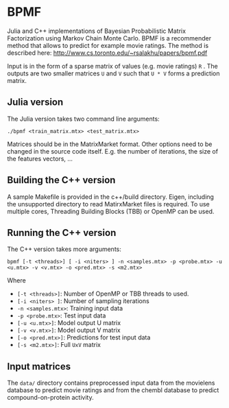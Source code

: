 # BPMF

Julia and C++ implementations of Bayesian Probabilistic Matrix Factorization using Markov Chain Monte Carlo. BPMF is a 
recommender method that allows to predict for example movie ratings. The method is described here: http://www.cs.toronto.edu/~rsalakhu/papers/bpmf.pdf

Input is in the form of a sparse matrix of values (e.g. movie ratings) `R` . The outputs are two smaller matrices `U` and `V` such that `U * V` forms a prediction matrix.

## Julia version

The Julia version takes two command line arguments:

`./bpmf <train_matrix.mtx> <test_matrix.mtx>`

Matrices should be in the MatrixMarket format. Other options need to be changed in the source code itself. E.g. the number of iterations, the size of the features vectors, ...

## Building the C++ version

A sample Makefile is provided in the c++/build directory. Eigen, including the unsupported directory to read MatirxMarket files is required. To use multiple cores, Threading Building Blocks (TBB) or OpenMP can be used. 

## Running the C++ version

The C++ version takes more arguments:

`bpmf [-t <threads>] [ -i <niters> ] -n <samples.mtx> -p <probe.mtx> -u <u.mtx> -v <v.mtx> -o <pred.mtx> -s <m2.mtx>`

Where
 - `[-t <threads>]`: Number of OpenMP or TBB threads to used.
 - `[-i <niters> ]`: Number of sampling iterations
 - `-n <samples.mtx>`: Training input data
 - `-p <probe.mtx>`: Test input data
 - `[-u <u.mtx>]`: Model output U matrix
 - `[-v <v.mtx>]`: Model output V matrix
 - `[-o <pred.mtx>]`: Predictions for test input data
 - `[-s <m2.mtx>]`: Full `UxV` matrix


## Input matrices
The `data/` directory contains preprocessed input data from the movielens database to predict movie ratings and
from the chembl database to predict compound-on-protein activity.

